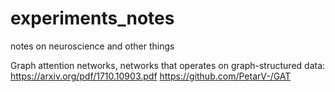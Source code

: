 # experiments_notes
notes on neuroscience and other things

Graph attention networks, networks that operates on graph-structured data:   
https://arxiv.org/pdf/1710.10903.pdf
https://github.com/PetarV-/GAT
